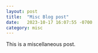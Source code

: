 ```yaml
---
layout: post
title:  "Misc Blog post"
date:   2023-10-17 16:07:55 -0700
category: misc
---
```

This is a miscellaneous post.
